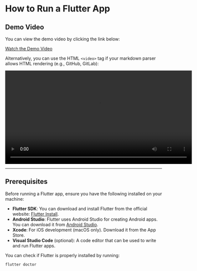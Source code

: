 # How to Run a Flutter App

## Demo Video

You can view the demo video by clicking the link below:

[Watch the Demo Video](./path_to_video/demo_video.mkv)

Alternatively, you can use the HTML `<video>` tag if your markdown parser allows HTML rendering (e.g., GitHub, GitLab):

<video width="600" controls>
  <source src="./path_to_video/demo_video.mkv" type="video/mp4">
  Your browser does not support the video tag.
</video>

---

## Prerequisites

Before running a Flutter app, ensure you have the following installed on your machine:

- **Flutter SDK**: You can download and install Flutter from the official website: [Flutter Install](https://flutter.dev/docs/get-started/install).
- **Android Studio**: Flutter uses Android Studio for creating Android apps. You can download it from [Android Studio](https://developer.android.com/studio).
- **Xcode**: For iOS development (macOS only). Download it from the App Store.
- **Visual Studio Code** (optional): A code editor that can be used to write and run Flutter apps.

You can check if Flutter is properly installed by running:

```bash
flutter doctor
